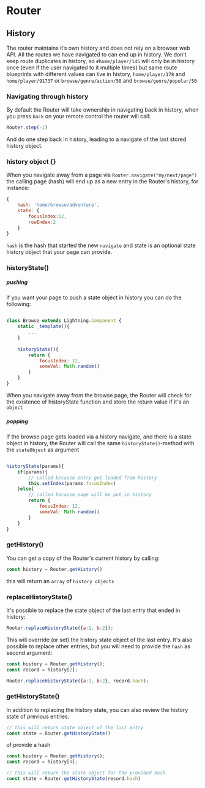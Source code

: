 # Router

## History

The router maintains it’s own history and does not rely on a browser web API. All the routes we have navigated to can end up in history. We don’t keep route duplicates in history, so `#home/player/145` will only be in history once (even if the user navigated to it multiple times) but same route blueprints with different values can live in history, `home/player/178` and `home/player/91737` or `browse/genre/action/50` and `browse/genre/popular/50`

### Navigating through history

By default the Router will take ownership in navigating back in history, when you press `back` on your remote control the router will call:

```js
Router.step(-1)
```

And do one step back in history, leading to a navigate of the last stored history object.

### history object {}

When you navigate away from a page via `Router.navigate("my/next/page")` the calling page (hash) will end up
as a new entry in the Router's history, for instance:  

```js
{
    hash: 'home/browse/adventure',
    state: {
        focusIndex:12,
        rowIndex:2
    }
}
```

`hash` is the hash that started the new `navigate` and state is an optional state history object that your page can provide.

### historyState()

##### pushing

If you want your page to push a state object in history you can do the following: 

```js

class Browse extends Lightning.Component {    
    static _template(){
        ...
    }
    
    historyState(){
        return {
            focusIndex: 12,
            someVal: Math.random()
        }
    }    
}
```

When you navigate away from the browse page, the Router will check for the existence of historyState function
and store the return value if it's an `object`

##### popping

If the browse page gets loaded via a history navigate, and there is a state object in history, the Router will call
the same `historyState()`-method with the `stateObject` as argument

```js

historyState(params){
    if(params){
        // called because entry got loaded from history
        this.setIndex(params.focusIndex)
    }else{
        // called because page will be put in history
        return {
            focusIndex: 12,
            someVal: Math.random()
        }
    }
}
```

### getHistory()

You can get a copy of the Router's current history by calling:  
```js
const history = Router.getHistory()
```

this will return an `array` of `history objects`


### replaceHistoryState()

It's possible to replace the state object of the last entry that ended in history:

```js
Router.replaceHistoryState({a:1, b:2});
```

This will override (or set) the history state object of the last entry. It's also possible to replace other 
entries, but you will need to provide the `hash` as second argument: 

```js
const history = Router.getHistory();
const record = history[2];

Router.replaceHistoryState({a:1, b:2}, record.hash);
```

### getHistoryState()

In addition to replacing the history state, you can also review the history state of previous entries: 

```js
// this will return state object of the last entry
const state = Router.getHistoryState()
```

of provide a hash

```js
const history = Router.getHistory();
const record = history[4];

// this will return the state object for the provided hash
const state = Router.getHistoryState(record.hash)
```
